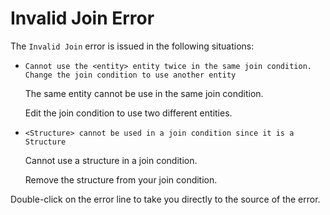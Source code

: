 # Invalid Join Error

The `Invalid Join` error is issued in the following situations:

* `Cannot use the <entity> entity twice in the same join condition. Change the join condition to use another entity`

  The same entity cannot be use in the same join condition.

  Edit the join condition to use two different entities.

* `<Structure> cannot be used in a join condition since it is a Structure`

  Cannot use a structure in a join condition.

  Remove the structure from your join condition.

Double-click on the error line to take you directly to the source of the error.

